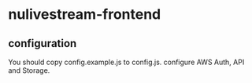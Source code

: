 # nulivestream-frontend
## configuration
You should copy config.example.js to config.js.
configure AWS Auth, API and Storage.